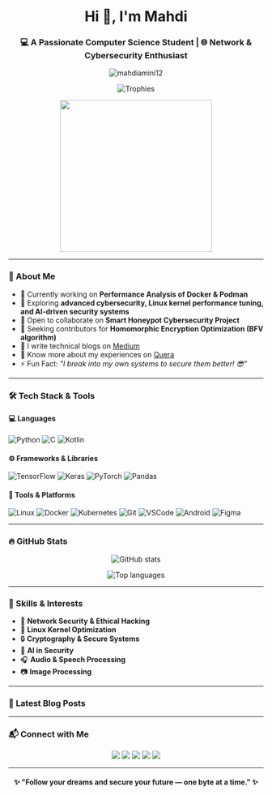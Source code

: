<h1 align="center">Hi 👋, I'm Mahdi</h1>
<h3 align="center">💻 A Passionate Computer Science Student | 🌐 Network & Cybersecurity Enthusiast</h3>

<p align="center">
  <img src="https://komarev.com/ghpvc/?username=mahdiamini12&label=Profile%20views&color=0e75b6&style=flat" alt="mahdiamini12" />
</p>

<p align="center">
  <img src="https://github-profile-trophy.vercel.app/?username=mahdiamini12&theme=onedark&margin-w=10&margin-h=10" alt="Trophies" />
</p>

<div align="center">
  <img src="https://sobhan.institute/wp-content/uploads/2022/10/14123444.jpg" width="300" />
</div>

---

### 🧠 About Me

- 🔭 Currently working on **Performance Analysis of Docker & Podman**  
- 🌱 Exploring **advanced cybersecurity, Linux kernel performance tuning, and AI-driven security systems**  
- 👯 Open to collaborate on **Smart Honeypot Cybersecurity Project**  
- 🤝 Seeking contributors for **Homomorphic Encryption Optimization (BFV algorithm)**  
- 📝 I write technical blogs on [Medium](https://medium.com/@mohamadmahdiamini122)  
- 📄 Know more about my experiences on [Quera](https://quera.org/profile/MahdiAmini12)  
- ⚡ Fun Fact: _"I break into my own systems to secure them better! 😎"_

---

### 🛠️ Tech Stack & Tools

#### 💻 Languages

![Python](https://img.shields.io/badge/Python-3776AB?style=for-the-badge&logo=python&logoColor=white)
![C](https://img.shields.io/badge/C-A8B9CC?style=for-the-badge&logo=c&logoColor=white)
![Kotlin](https://img.shields.io/badge/Kotlin-0095D5?style=for-the-badge&logo=kotlin&logoColor=white)

#### ⚙️ Frameworks & Libraries

![TensorFlow](https://img.shields.io/badge/TensorFlow-FF6F00?style=for-the-badge&logo=tensorflow&logoColor=white)
![Keras](https://img.shields.io/badge/Keras-D00000?style=for-the-badge&logo=keras&logoColor=white)
![PyTorch](https://img.shields.io/badge/PyTorch-EE4C2C?style=for-the-badge&logo=pytorch&logoColor=white)
![Pandas](https://img.shields.io/badge/Pandas-150458?style=for-the-badge&logo=pandas&logoColor=white)

#### 🧰 Tools & Platforms

![Linux](https://img.shields.io/badge/Linux-FCC624?style=for-the-badge&logo=linux&logoColor=black)
![Docker](https://img.shields.io/badge/Docker-2496ED?style=for-the-badge&logo=docker&logoColor=white)
![Kubernetes](https://img.shields.io/badge/Kubernetes-326CE5?style=for-the-badge&logo=kubernetes&logoColor=white)
![Git](https://img.shields.io/badge/Git-F05032?style=for-the-badge&logo=git&logoColor=white)
![VSCode](https://img.shields.io/badge/VSCode-007ACC?style=for-the-badge&logo=visualstudiocode&logoColor=white)
![Android](https://img.shields.io/badge/Android-3DDC84?style=for-the-badge&logo=android&logoColor=white)
![Figma](https://img.shields.io/badge/Figma-F24E1E?style=for-the-badge&logo=figma&logoColor=white)

---

### 🔥 GitHub Stats

<p align="center">
  <img src="https://github-readme-stats.vercel.app/api?username=mahdiamini12&show_icons=true&theme=radical" alt="GitHub stats" />
</p>

<p align="center">
  <img src="https://github-readme-stats.vercel.app/api/top-langs?username=mahdiamini12&show_icons=true&locale=en&layout=compact&theme=radical" alt="Top languages" />
</p>

---

### 🧩 Skills & Interests

- 📡 **Network Security & Ethical Hacking**
- 🐧 **Linux Kernel Optimization**
- 🔒 **Cryptography & Secure Systems**
- 🤖 **AI in Security**
- 🎧 **Audio & Speech Processing**
- 📷 **Image Processing**

---

### 📝 Latest Blog Posts

<!-- BLOG-POST-LIST:START -->
<!-- BLOG-POST-LIST:END -->

---

### 📬 Connect with Me

<p align="center">
  <a href="mailto:mohamadmahdiamini122@gmail.com"><img src="https://img.shields.io/badge/Gmail-EA4335?style=for-the-badge&logo=gmail&logoColor=white" /></a>
  <a href="https://www.linkedin.com/in/mohammadmahdirasoolamini" target="_blank"><img src="https://img.shields.io/badge/LinkedIn-0077B5?style=for-the-badge&logo=linkedin&logoColor=white" /></a>
  <a href="https://instagram.com/mahdi_amini122" target="_blank"><img src="https://img.shields.io/badge/Instagram-E4405F?style=for-the-badge&logo=instagram&logoColor=white" /></a>
  <a href="https://medium.com/@mohamadmahdiamini122" target="_blank"><img src="https://img.shields.io/badge/Medium-12100E?style=for-the-badge&logo=medium&logoColor=white" /></a>
  <a href="https://dev.to/mahdiamini12" target="_blank"><img src="https://img.shields.io/badge/DEV-0A0A0A?style=for-the-badge&logo=dev.to&logoColor=white" /></a>
</p>

---

<h4 align="center">✨ "Follow your dreams and secure your future — one byte at a time." ✨</h4>
